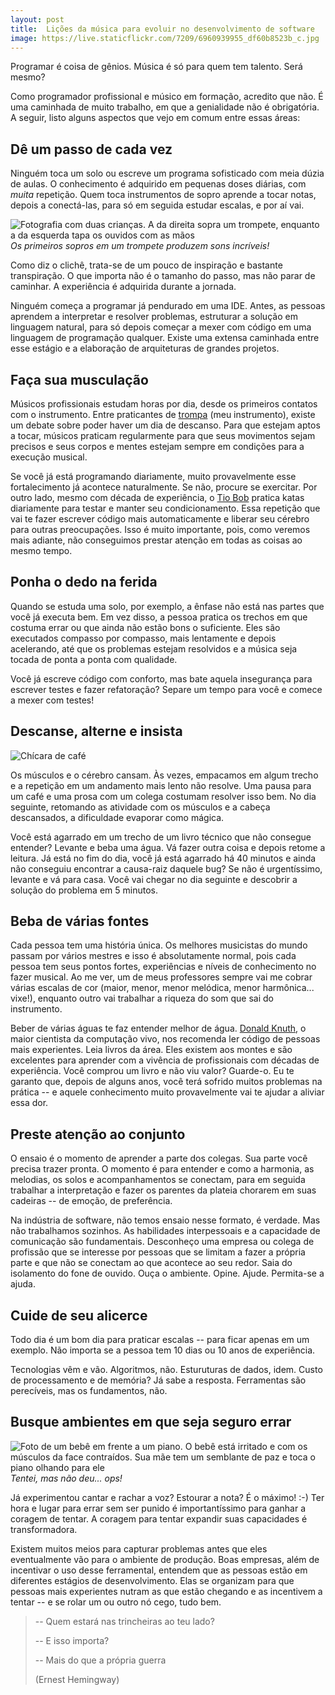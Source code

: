 ```yaml
---
layout: post
title:  Lições da música para evoluir no desenvolvimento de software
image: https://live.staticflickr.com/7209/6960939955_df60b8523b_c.jpg
---
```


Programar é coisa de gênios. Música é só para quem tem talento. Será mesmo?

Como programador profissional e músico em formação, acredito que não. É uma caminhada de muito trabalho, em que a genialidade não é obrigatória. A seguir, listo alguns aspectos que vejo em comum entre essas áreas:

## Dê um passo de cada vez

Ninguém toca um solo ou escreve um programa sofisticado com meia dúzia de aulas. O conhecimento é adquirido em pequenas doses diárias, com *muita* repetição. Quem toca instrumentos de sopro aprende a tocar notas, depois a conectá-las, para só em seguida estudar escalas, e por aí vai.

![Fotografia com duas crianças. A da direita sopra um trompete, enquanto a da esquerda tapa os ouvidos com as mãos](https://live.staticflickr.com/7209/6960939955_df60b8523b_c.jpg)*Os primeiros sopros em um trompete produzem sons incríveis!*

Como diz o clichê, trata-se de um pouco de inspiração e bastante transpiração. O que importa não é o tamanho do passo, mas não parar de caminhar. A experiência é adquirida durante a jornada. 

Ninguém começa a programar já pendurado em uma IDE. Antes, as pessoas aprendem a interpretar e resolver problemas, estruturar a solução em linguagem natural, para só depois começar a mexer com código em uma linguagem de programação qualquer. Existe uma extensa caminhada entre esse estágio e a elaboração de arquiteturas de grandes projetos.

## Faça sua musculação

Músicos profissionais estudam horas por dia, desde os primeiros contatos com o instrumento. Entre praticantes de [trompa](https://pt.wikipedia.org/wiki/Trompa) (meu instrumento), existe um debate sobre poder haver um dia de descanso. Para que estejam aptos a tocar, músicos praticam regularmente para que seus movimentos sejam precisos e seus corpos e mentes estejam sempre em condições para a execução musical.

Se você já está programando diariamente, muito provavelmente esse fortalecimento já acontece naturalmente. Se não, procure se exercitar. Por outro lado, mesmo com década de experiência, o [Tio Bob](https://www.amazon.com.br/Codificador-Limpo-Bob-Martin/dp/8576086476/ref=asc_df_8576086476/?tag=googleshopp00-20&linkCode=df0&hvadid=379787347388&hvpos=1o2&hvnetw=g&hvrand=11527521176014381259&hvpone=&hvptwo=&hvqmt=&hvdev=c&hvdvcmdl=&hvlocint=&hvlocphy=1001566&hvtargid=pla-809202560536&psc=1) pratica katas diariamente para testar e manter seu condicionamento. Essa repetição que vai te fazer escrever código mais automaticamente e liberar seu cérebro para outras preocupações. Isso é muito importante, pois, como veremos mais adiante, não conseguimos prestar atenção em todas as coisas ao mesmo tempo. 


## Ponha o dedo na ferida

Quando se estuda uma solo, por exemplo, a ênfase não está nas partes que você já executa bem. Em vez disso, a pessoa pratica os trechos em que costuma errar ou que ainda não estão bons o suficiente. Eles são executados compasso por compasso, mais lentamente e depois acelerando, até que os problemas estejam resolvidos e a música seja tocada de ponta a ponta com qualidade. 

Você já escreve código com conforto, mas bate aquela insegurança para escrever testes e fazer refatoração? Separe um tempo para você e comece a mexer com testes!

## Descanse, alterne e insista

![Chícara de café](https://live.staticflickr.com/7189/6965845383_f5635dfa53_w_d.jpg)

Os músculos e o cérebro cansam. Às vezes, empacamos em algum trecho e a repetição em um andamento mais lento não resolve. Uma pausa para um café e uma prosa com um colega costumam resolver isso bem. No dia seguinte, retomando as atividade com os músculos e a cabeça descansados, a dificuldade evaporar como mágica.

Você está agarrado em um trecho de um livro técnico que não consegue entender? Levante e beba uma água. Vá fazer outra coisa e depois retome a leitura. Já está no fim do dia, você já está agarrado há 40 minutos e ainda não conseguiu encontrar a causa-raiz daquele bug? Se não é urgentíssimo, levante e vá para casa. Você vai chegar no dia seguinte e descobrir a solução do problema em 5 minutos.


## Beba de várias fontes

Cada pessoa tem uma história única. Os melhores musicistas do mundo passam por vários mestres e isso é absolutamente normal, pois cada pessoa tem seus pontos fortes, experiências e níveis de conhecimento no fazer musical. Ao me ver, um de meus professores sempre vai me cobrar várias escalas de cor (maior, menor, menor melódica, menor harmônica... vixe!), enquanto outro vai trabalhar a riqueza do som que sai do instrumento.


Beber de várias águas te faz entender melhor de água. [Donald Knuth](https://pt.wikipedia.org/wiki/Donald_Knuth), o maior cientista da computação vivo, nos recomenda ler código de pessoas mais experientes. Leia livros da área. Eles existem aos montes e são excelentes para aprender com a vivência de profissionais com décadas de experiência. Você comprou um livro e não viu valor? Guarde-o. Eu te garanto que, depois de alguns anos, você terá sofrido muitos problemas na prática -- e aquele conhecimento muito provavelmente vai te ajudar a aliviar essa dor.

<!-- ![image](https://musicadvisor.com/wp-content/uploads/2017/05/piano_720.jpg)

![image](https://cdn.pixabay.com/photo/2017/08/01/12/15/piano-2564908_960_720.jpg) -->

## Preste atenção ao conjunto

O ensaio é o momento de aprender a parte dos colegas. Sua parte você precisa trazer pronta. O momento é para entender e como a harmonia, as melodias, os solos e acompanhamentos se conectam, para em seguida trabalhar a interpretação e fazer os parentes da plateia chorarem em suas cadeiras -- de emoção, de preferência.

Na indústria de software, não temos ensaio nesse formato, é verdade. Mas não trabalhamos sozinhos. As habilidades interpessoais e a capacidade de comunicação são fundamentais. Desconheço uma empresa ou colega de profissão que se interesse por pessoas que se limitam a fazer a própria parte e que não se conectam ao que acontece ao seu redor. Saia do isolamento do fone de ouvido. Ouça o ambiente. Opine. Ajude. Permita-se a ajuda. 

## Cuide de seu alicerce

Todo dia é um bom dia para praticar escalas -- para ficar apenas em um exemplo. Não importa se a pessoa tem 10 dias ou 10 anos de experiência. 

Tecnologias vêm e vão. Algoritmos, não. Esturuturas de dados, idem. Custo de processamento e de memória? Já sabe a resposta. Ferramentas são perecíveis, mas os fundamentos, não.

## Busque ambientes em que seja seguro errar

![Foto de um bebê em frente a um piano. O bebê está irritado e com os músculos da face contraídos. Sua mãe tem um semblante de paz e toca o piano olhando para ele](https://live.staticflickr.com/3446/3245065570_f2412c8f87_c.jpg)*Tentei, mas não deu... ops!*

Já experimentou cantar e rachar a voz? Estourar a nota? É o máximo! :-)
Ter hora e lugar para errar sem ser punido é importantíssimo para ganhar a coragem de tentar.
A coragem para tentar expandir suas capacidades é transformadora. 

Existem muitos meios para capturar problemas antes que eles eventualmente vão para o ambiente de produção. Boas empresas, além de incentivar o uso desse ferramental, entendem que as pessoas estão em diferentes estágios de desenvolvimento. Elas se organizam para que pessoas mais experientes nutram as que estão chegando e as incentivem a tentar -- e se rolar um ou outro nó cego, tudo bem. 

>   -- Quem estará nas trincheiras ao teu lado?
>
>   -- E isso importa?
>
>   -- Mais do que a própria guerra
>
>   (Ernest Hemingway)